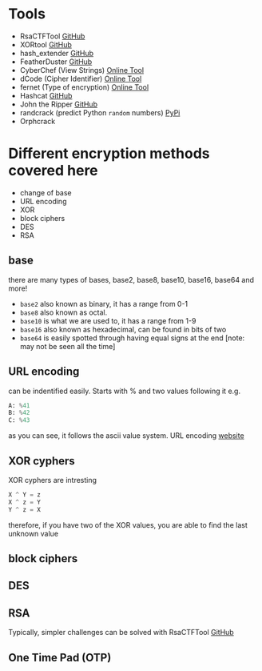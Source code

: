 # Tools
- RsaCTFTool [GitHub](https://github.com/Ganapati/RsaCtfTool)
- XORtool [GitHub](https://github.com/hellman/xortool)
- hash_extender [GitHub](https://github.com/iagox86/hash_extender)
- FeatherDuster [GitHub](https://github.com/nccgroup/featherduster)
- CyberChef (View Strings) [Online Tool](https://gchq.github.io/CyberChef/)
- dCode (Cipher Identifier) [Online Tool](https://www.dcode.fr/cipher-identifier)
- fernet (Type of encryption) [Online Tool](https://asecuritysite.com/encryption/ferdecode)
- Hashcat [GitHub](https://github.com/hashcat/hashcat)
- John the Ripper [GitHub](https://github.com/openwall/john)
- randcrack (predict Python `random` numbers) [PyPi](https://pypi.org/project/randcrack/)
- Orphcrack

# Different encryption methods covered here
- change of base
- URL encoding
- XOR
- block ciphers
- DES
- RSA

## base
there are many types of bases,
base2, base8, base10, base16, base64 and more!
- `base2` also known as binary, it has a range from 0-1
- `base8` also known as octal.
- `base10` is what we are used to, it has a range from 1-9
- `base16` also known as hexadecimal, can be found in bits of two
- `base64` is easily spotted through having equal signs at the end
[note: may not be seen all the time]

## URL encoding
can be indentified easily.
Starts with % and two values following it
e.g.
```python
A: %41
B: %42
C: %43
```
as you can see, it follows the ascii value system.
URL encoding [website](https://onlineasciitools.com/url-encode-ascii)

## XOR cyphers
XOR cyphers are intresting
```python
X ^ Y = z
X ^ z = Y
Y ^ z = X
```
therefore, if you have two of the XOR values, you are able to find the last unknown value

## block ciphers

## DES

## RSA
Typically, simpler challenges can be solved with RsaCTFTool [GitHub](https://github.com/Ganapati/RsaCtfTool)

## One Time Pad (OTP)
